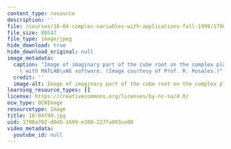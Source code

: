 ```yaml
---
content_type: resource
description: ''
file: /courses/18-04-complex-variables-with-applications-fall-1999/1790a782d0d01699e160227fa083ce88_18-04f99.jpg
file_size: 86547
file_type: image/jpeg
hide_download: true
hide_download_original: null
image_metadata:
  caption: "Image of imaginary part of the cube root on the complex plane. Image created\
    \ with MATLAB\xAE software. (Image courtesy of Prof. R. Rosales.)"
  credit: ''
  image-alt: Image of imaginary part of the cube root on the complex plane.
learning_resource_types: []
license: https://creativecommons.org/licenses/by-nc-sa/4.0/
ocw_type: OCWImage
resourcetype: Image
title: 18-04f99.jpg
uid: 1790a782-d0d0-1699-e160-227fa083ce88
video_metadata:
  youtube_id: null
---
```

